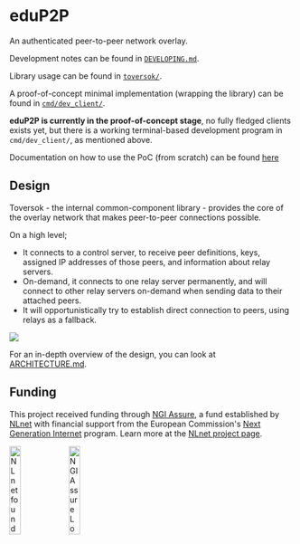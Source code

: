 # eduP2P

An authenticated peer-to-peer network overlay.

Development notes can be found in [`DEVELOPING.md`](./DEVELOPING.md).

Library usage can be found in [`toversok/`](./toversok/README.md).

A proof-of-concept minimal implementation (wrapping the library) can be found in [`cmd/dev_client/`](cmd/dev_client/README.md).

**eduP2P is currently in the proof-of-concept stage**, no fully fledged clients exists yet, but there is a working
terminal-based development program in `cmd/dev_client/`, as mentioned above.

Documentation on how to use the PoC (from scratch) can be found [here](./docs/trying_out_poc.md)

## Design

Toversok - the internal common-component library - provides the core of the overlay network that makes peer-to-peer connections possible.

On a high level;
- It connects to a control server, to receive peer definitions, keys, assigned IP addresses of those peers, and information about relay servers.
- On-demand, it connects to one relay server permanently, and will connect to other relay servers on-demand when sending data to their attached peers.
- It will opportunistically try to establish direct connection to peers, using relays as a fallback.

![](./docs/high_level.png)

For an in-depth overview of the design, you can look at [ARCHITECTURE.md](./ARCHITECTURE.md).

## Funding

This project received funding through [NGI Assure](https://nlnet.nl/assure), a fund established by [NLnet](https://nlnet.nl) with financial support from the European Commission's [Next Generation Internet](https://ngi.eu) program. Learn more at the [NLnet project page](https://nlnet.nl/project/LetsConnect-P2P).

[<img src="https://nlnet.nl/logo/banner.png" alt="NLnet foundation logo" width="20%" />](https://nlnet.nl)
[<img src="https://nlnet.nl/image/logos/NGIAssure_tag.svg" alt="NGI Assure Logo" width="20%" />](https://nlnet.nl/assure)